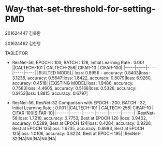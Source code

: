 # Way-that-set-threshold-for-setting-PMD
 201624447 김욱환 
 
 201624462 김한영


TABLE FOR 
 * ResNet-56, EPOCH : 100, BATCH : 128, Initial Learning Rate : 0.001
     ||CALTECH-101 | CALTECH-256| CIFAR-10 | CIFAR-100|
     |-----|-----|-----|-----|-----|
     |BUILTED MODEL| loss: 0.8956 - accuracy: 0.8403|loss : 3.1238, accuracy: 0.5647|loss: 1.6422, accuracy: 0.8079|loss: 6.9260, accuracy: 0.4518|
     |EXISTING MODEL|loss: 1.9486, accuracy: 0.7583|loss: 4.4605, accuracy: 0.5168|loss: 0.5328, accuracy: 0.9153|loss: 1.8815, accuracy: 0.6797|
  
 * ResNet-56, ResNet-32 Comparison with EPOCH : 200, BATCH : 32, Initial Learning Rate : 0.001
      ||CALTECH-101 | CALTECH-256| CIFAR-10 | CIFAR-100|SIFAR-10|
      |------|------|------|------|------|------|
      |RestNet-56|loss: 1.7210,  accuracy: 0.7753, Best at EPOCH 120 |loss: 3.9402,  accuracy: 0.5289, Best at EPOCH 124|loss: 0.4284, accuracy: 0.9228, Best at EPOCH 135|loss: 1.6735, accuracy: 0.6983, Best at EPOCH 125|loss: 1.0106, accuracy: 0.8224, Best at EPOCH 195|
      |ResNet-32|NA|NA|NA|NA|NA|
